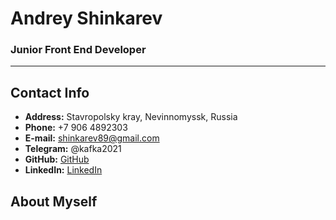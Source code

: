 # Andrey Shinkarev
### Junior Front End Developer

---

## Contact Info
- **Address:** Stavropolsky kray, Nevinnomyssk, Russia
- **Phone:** +7 906 4892303
- **E-mail:** shinkarev89@gmail.com
- **Telegram:** @kafka2021
- **GitHub:** [GitHub](https://github.com/kafka2020)
- **LinkedIn:** [LinkedIn](https://www.https://www.linkedin.com/in/andrey-shinkarev-0b43b4166/)

## About Myself

